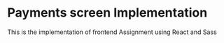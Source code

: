 # Payments screen Implementation

This is the implementation of frontend Assignment using React and Sass
